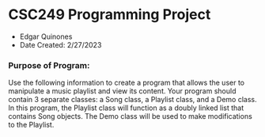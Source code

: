 # CSC249 Programming Project 
- Edgar Quinones
- Date Created: 2/27/2023
### Purpose of Program:
Use the following information to create a program that allows the user to manipulate a music playlist and view its content. Your program should contain 3 separate classes: a Song class, a Playlist class, and a Demo class. In this program, the Playlist class will function as a doubly linked list that contains Song objects. The Demo class will be used to make modifications to the Playlist. 
